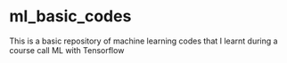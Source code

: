 # ml_basic_codes
This is a basic repository of machine learning codes that I learnt during a course call ML with Tensorflow
